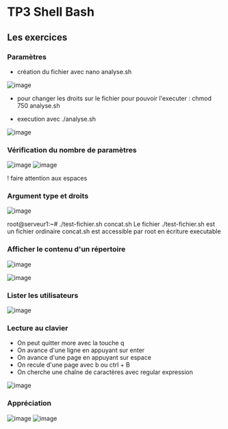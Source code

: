 # TP3 Shell Bash

## Les exercices
### Paramètres

- création du fichier avec nano analyse.sh

![image](https://user-images.githubusercontent.com/37480026/136797040-bec8d380-f13b-4400-b281-b87030119bbc.png)

- pour changer les droits sur le fichier pour pouvoir l'executer : chmod 750 analyse.sh

- execution avec ./analyse.sh

![image](https://user-images.githubusercontent.com/37480026/136797932-68283b87-3c30-4e26-a28b-29ada3f7520f.png)

### Vérification du nombre de paramètres

![image](https://user-images.githubusercontent.com/37480026/136801876-bbdefa7e-03bf-4099-a3cf-0e41adb2430f.png)
![image](https://user-images.githubusercontent.com/37480026/136801992-246bf69e-5248-4c1d-be59-8bfca6307bc1.png)

! faire attention aux espaces

### Argument type et droits

![image](https://user-images.githubusercontent.com/37480026/137494008-24aba7b8-754c-4453-ac0c-7ae2ed42442b.png)

root@serveur1:~# ./test-fichier.sh concat.sh
Le fichier ./test-fichier.sh est un fichier ordinaire
concat.sh est accessible par root  en écriture executable

### Afficher le contenu d'un répertoire

![image](https://user-images.githubusercontent.com/37480026/137632213-4603ffe0-ad9a-40b1-9c03-e9cd0cbe3e7d.png)

![image](https://user-images.githubusercontent.com/37480026/137632204-bf585d5e-af41-4e64-a9f6-52e3be568fec.png)

 ### Lister les utilisateurs
 
![image](https://user-images.githubusercontent.com/37480026/137632727-8672990b-e039-4945-aa23-397ba7fe8210.png)

### Lecture au clavier

- On peut quitter more avec la touche q
- On avance d'une ligne en appuyant sur enter
- On avance d'une page en appuyant sur espace
- On recule d'une page avec b ou ctrl + B
- On cherche une chaîne de caractères avec regular expression

![image](https://user-images.githubusercontent.com/37480026/137633516-e15366a1-b139-48f2-b1b4-95a4c1f47248.png)


### Appréciation
![image](https://user-images.githubusercontent.com/37480026/137633109-f0f62205-f853-4a9b-ad67-8b5aaed95e55.png)
![image](https://user-images.githubusercontent.com/37480026/137633123-922077f7-d827-422a-9bdc-6078b8f073f3.png)




